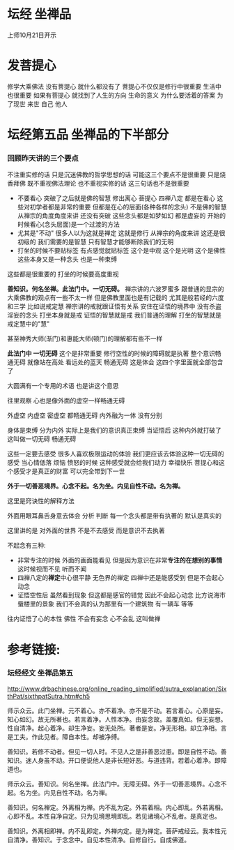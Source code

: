 # 坛经 坐禅品

上师10月21日开示


# 发菩提心

修学大乘佛法 没有菩提心 就什么都没有了
菩提心不仅仅是修行中很重要 生活中也很重要
如果有菩提心 就找到了人生的方向 生命的意义 为什么要活着的答案
为了现世 来世 自己 他人

# 坛经第五品 坐禅品的下半部分

### 回顾昨天讲的三个要点
不注重实修的话 只是沉迷佛教的哲学思想的话 可能这三个要点不是很重要
只是烧香拜佛 既不重视佛法理论 也不重视实修的话 这三句话也不是很重要
- 不要看心 突破了之后就是佛的智慧 修出离心 菩提心 四禅八定 都是在看心 这些对初学者都是非常的重要 但都是在心的层面(各种各样的念头) 不是佛的智慧 从禅宗的角度角度来讲 还没有突破 这些念头都是如梦如幻 都是虚妄的 开始的时候看心(念头层面)是一个过渡的方法 
- 尤其是"不动" 很多人以为这就是禅定 这就是修行 从禅宗的角度来讲 这还是很初级的 我们需要的是智慧 只有智慧才能够断除我们的无明
- 打坐的时候不要贴标签 有点感觉就贴标签 这个是中观 这个是光明 这个是佛性 这些本身又是一种念头 也是一种束缚

这些都是很重要的 打坐的时候要高度重视

**善知识。何名坐禅。此法门中。一切无碍。**
禅宗讲的六波罗蜜多 跟普通的显宗的 大乘佛教的观点有一些不太一样 但是佛教里面也是有记载的 尤其是般若经的六度和三学
比如说戒定慧
禅宗讲的戒就跟证悟有关系 安住在证悟的境界中 没有杀盗淫妄的念头 打坐本身就是戒 证悟的智慧就是戒
我们普通的理解 打坐的智慧就是戒定慧中的"慧"

甚至神秀大师(渐门)和惠能大师(顿门)的理解都有些不一样

**此法门中 一切无碍** 这个是非常重要 修行空性的时候的障碍就是执著 整个意识畅通无碍 就像站在高处 看远处的蓝天 畅通无碍 这是体会 这四个字里面就全部包含了

大圆满有一个专用的术语 也是讲这个意思

往里观察 心也是像外面的虚空一样畅通无碍

外虚空 内虚空 密虚空 都畅通无碍 内外融为一体 没有分别 

身体是束缚 分为内外 实际上是我们的意识真正束缚 当证悟后 这种内外就打破了 这叫做一切无碍 畅通无碍

这些一定要去感受 很多人喜欢极限运动的体验 我们更应该去体验这种一切无碍的感受 当心情低落 烦恼 愤怒的时候 这种感受就会给我们动力 幸福快乐 菩提心和这个感受才是真正的财富 可以完全带到下一世

**外于一切善恶境界。心念不起。名为坐。内见自性不动。名为禅。**

这里是窍诀性的解释方法

外面用眼耳鼻舌身意去体会 分析 判断 每一个念头都是带有执著的 默认是真实的

这里讲的是 对外面的世界 不是不去感受 而是意识不去执著

不起念有三种:

- 非常专注的时候 外面的画面能看见 但是因为意识在非常**专注的在想别的事情** 这时候视而不见 听而不闻
- 四禅八定的**禅定**中心很平静 无色界的禅定 四禅中还是能感受到 但是不会起心动念
- 证悟空性后 虽然看到现象 但这都是感官的错觉 因此不会起心动念 比方说海市蜃楼里的景象 我们不会真的认为那里有一个建筑物 有一辆车 等等

往内证悟了心的本性 佛性 不会有妄念 心不会乱 这叫做禅



# 参考链接:

### 坛经经文 坐禅品第五

http://www.drbachinese.org/online_reading_simplified/sutra_explanation/SixthPat/sixthpatSutra.htm#ch5

师示众云。此门坐禅。元不着心。亦不着净。亦不是不动。若言着心。心原是妄。知心如幻。故无所著也。若言着净。人性本净。由妄念故。盖覆真如。但无妄想。性自清净。起心着净。却生净妄。妄无处所。著者是妄。净无形相。却立净相。言是工夫。作此见者。障自本性。却被净缚。

善知识。若修不动者。但见一切人时。不见人之是非善恶过患。即是自性不动。善知识。迷人身虽不动。开口便说他人是非长短好恶。与道违背。若着心着净。即障道也。

师示众云。善知识。何名坐禅。此法门中。无障无碍。外于一切善恶境界。心念不起。名为坐。内见自性不动。名为禅。

善知识。何名禅定。外离相为禅。内不乱为定。外若着相。内心即乱。外若离相。心即不乱。本性自净自定。只为见境思境即乱。若见诸境心不乱者。是真定也。

善知识。外离相即禅。内不乱即定。外禅内定。是为禅定。菩萨戒经云。我本性元自清净。善知识。于念念中。自见本性清净。自修自行。自成佛道。





